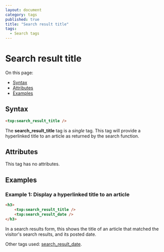 ```yaml
---
layout: document
category: tags
published: true
title: "Search result title"
tags:
  - Search tags
---
```


# Search result title

On this page:

* [Syntax](#syntax)
* [Attributes](#attributes)
* [Examples](#examples)

## Syntax

~~~ html
<txp:search_result_title />
~~~

The **search_result_title** tag is a *single* tag. This tag will provide a hyperlinked title to an article as returned by the search function.

## Attributes

This tag has no attributes.

## Examples

### Example 1: Display a hyperlinked title to an article

~~~ html
<h3>
    <txp:search_result_title />
    <txp:search_result_date />
</h3>
~~~

In a search results form, this shows the title of an article that matched the visitor's search results, and its posted date.

Other tags used: [search_result_date](search-result-date).

